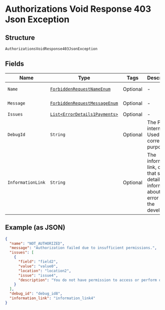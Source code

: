 
# Authorizations Void Response 403 Json Exception

## Structure

`AuthorizationsVoidResponse403JsonException`

## Fields

| Name | Type | Tags | Description | Getter | Setter |
|  --- | --- | --- | --- | --- | --- |
| `Name` | [`ForbiddenRequestNameEnum`](../../doc/models/forbidden-request-name-enum.md) | Optional | - | ForbiddenRequestNameEnum getName() | setName(ForbiddenRequestNameEnum name) |
| `Message` | [`ForbiddenRequestMessageEnum`](../../doc/models/forbidden-request-message-enum.md) | Optional | - | ForbiddenRequestMessageEnum getMessageField() | setMessageField(ForbiddenRequestMessageEnum messageField) |
| `Issues` | [`List<ErrorDetails1Payments>`](../../doc/models/error-details-1-payments.md) | Optional | - | List<ErrorDetails1Payments> getIssues() | setIssues(List<ErrorDetails1Payments> issues) |
| `DebugId` | `String` | Optional | The PayPal internal ID. Used for correlation purposes. | String getDebugId() | setDebugId(String debugId) |
| `InformationLink` | `String` | Optional | The information link, or URI, that shows detailed information about this error for the developer. | String getInformationLink() | setInformationLink(String informationLink) |

## Example (as JSON)

```json
{
  "name": "NOT_AUTHORIZED",
  "message": "Authorization failed due to insufficient permissions.",
  "issues": [
    {
      "field": "field2",
      "value": "value0",
      "location": "location2",
      "issue": "issue4",
      "description": "You do not have permission to access or perform operations on this resource."
    }
  ],
  "debug_id": "debug_id8",
  "information_link": "information_link4"
}
```

